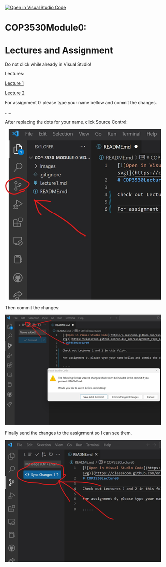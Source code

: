 [![Open in Visual Studio Code](https://classroom.github.com/assets/open-in-vscode-c66648af7eb3fe8bc4f294546bfd86ef473780cde1dea487d3c4ff354943c9ae.svg)](https://classroom.github.com/online_ide?assignment_repo_id=9684606&assignment_repo_type=AssignmentRepo)
# COP3530Module0: 
# Lectures and Assignment

Do not click while already in Visual Studio!


Lectures:

[Lecture 1](/Lecture1.md)

[Lecture 2](/Lecture2.md)

For assignment 0, please type your name bellow and commit the changes.

.....


After replacing the dots for your name, click Source Control:

![Push Changes](/Images/PushChanges.jpg)

Then commit the changes:

![Commit Changes](/Images/CommitChanges.jpg)

Finally send the changes to the assignment so I can see them.

![Save Changes](/Images/SaveChanges.jpg)



